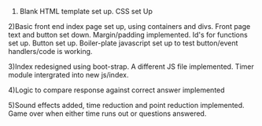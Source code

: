 1)  Blank HTML template set up.  CSS set Up

2)Basic front end index page set up, using containers and divs.  Front page text and button set down.  Margin/padding implemented.  Id's for functions set up. Button set up.  Boiler-plate javascript set up to test button/event handlers/code is working.

3)Index redesigned using boot-strap.  A different JS file implemented.  Timer module intergrated into new js/index.

4)Logic to compare response against correct answer implemented

5)Sound effects added, time reduction and point reduction implemented. Game over when either time runs out or questions answered.
